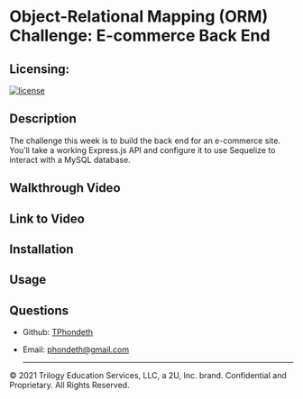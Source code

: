 
# Object-Relational Mapping (ORM) Challenge: E-commerce Back End

## Licensing:
[![license](https://img.shields.io/badge/license-MIT-brightgreen)](https://shields.io)

## Description
The challenge this week is to build the back end for an e-commerce site. You’ll take a working Express.js API and configure it to use Sequelize to interact with a MySQL database.

## Walkthrough Video


## Link to Video


## Installation

## Usage

## Questions
- Github: [TPhondeth](https://github.com/TPhondeth)
- Email: phondeth@gmail.com
  
  ----
© 2021 Trilogy Education Services, LLC, a 2U, Inc. brand. Confidential and Proprietary. All Rights Reserved.

